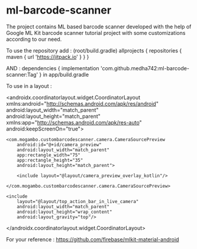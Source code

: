 # ml-barcode-scanner
The project contains ML based barcode scanner developed with the help of Google ML Kit barcode scanner tutorial project 
with some customizations according to our need.

To use the repository add : (root/build.gradle)
allprojects {
		repositories {
			maven { url 'https://jitpack.io' }
		}
	}
  
AND : 
dependencies {
	        implementation 'com.github.medha742:ml-barcode-scanner:Tag'
	}
in app/build.gradle

To use in a layout : 

 <!-- rectangle width and height is the white rectangle dimensions 
    which specifies the rectangle boundary the barcode must come under --> 

<androidx.coordinatorlayout.widget.CoordinatorLayout 
    xmlns:android="http://schemas.android.com/apk/res/android"
    android:layout_width="match_parent"
    android:layout_height="match_parent"
    xmlns:app="http://schemas.android.com/apk/res-auto"
    android:keepScreenOn="true">

    <com.mogambo.custombarcodescanner.camera.CameraSourcePreview
        android:id="@+id/camera_preview"
        android:layout_width="match_parent"
        app:rectangle_width="75" 
        app:rectangle_height="35"
        android:layout_height="match_parent">

        <include layout="@layout/camera_preview_overlay_kotlin"/>

    </com.mogambo.custombarcodescanner.camera.CameraSourcePreview>

    <include
        layout="@layout/top_action_bar_in_live_camera"
        android:layout_width="match_parent"
        android:layout_height="wrap_content"
        android:layout_gravity="top"/>

</androidx.coordinatorlayout.widget.CoordinatorLayout>

For your reference : 
https://github.com/firebase/mlkit-material-android

  

